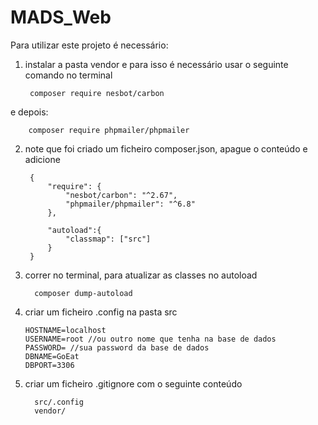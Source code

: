 # MADS_Web

Para utilizar este projeto é necessário:
1. instalar a pasta vendor e para isso é necessário usar o seguinte comando no terminal
   
        composer require nesbot/carbon

e depois:

        composer require phpmailer/phpmailer

2. note que foi criado um ficheiro composer.json, apague o conteúdo e adicione

        {
            "require": {
                "nesbot/carbon": "^2.67",
                "phpmailer/phpmailer": "^6.8"
            },
        
            "autoload":{
                "classmap": ["src"]
            }
        }

3. correr no terminal, para atualizar as classes no autoload

         composer dump-autoload 
   
4. criar um ficheiro .config na pasta src
   
       HOSTNAME=localhost
       USERNAME=root //ou outro nome que tenha na base de dados
       PASSWORD= //sua password da base de dados
       DBNAME=GoEat
       DBPORT=3306

5. criar um ficheiro .gitignore com o seguinte conteúdo

         src/.config
         vendor/
